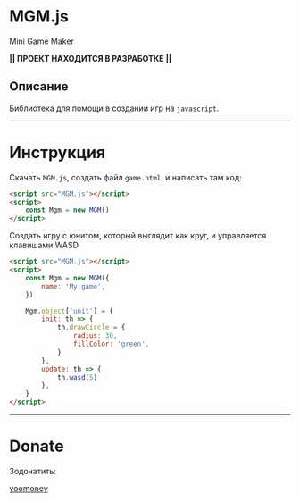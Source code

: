 # MGM.js
Mini Game Maker

**|| ПРОЕКТ НАХОДИТСЯ В РАЗРАБОТКЕ ||**

## Описание

Библиотека для помощи в создании игр на `javascript`.

____

# Инструкция

Скачать `MGM.js`, создать файл `game.html`, и написать там код:

```html
<script src="MGM.js"></script>
<script>
    const Mgm = new MGM()
</script>
```

Создать игру с юнитом, который выглядит как круг, и управляется клавишами WASD

```html
<script src="MGM.js"></script>
<script>
    const Mgm = new MGM({
        name: 'My game',
    })

    Mgm.object['unit'] = {
        init: th => {
            th.drawCircle = {
                radius: 30,
                fillColor: 'green',
            }
        },
        update: th => {
            th.wasd(5)
        },
    }
</script>
```
____

# Donate

Зодонатить:

[yoomoney](https://yoomoney.ru/to/410018410401723)


